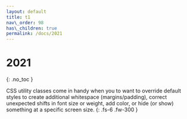 ```yaml
---
layout: default
title: t1
nav\_order: 98
has\_children: true
permalink: /docs/2021
---
```


# 2021

{: .no\_toc }

CSS utility classes come in handy when you to want to override default styles to create additional whitespace (margins/padding), correct unexpected shifts in font size or weight, add color, or hide (or show) something at a specific screen size.
{: .fs-6 .fw-300 }
